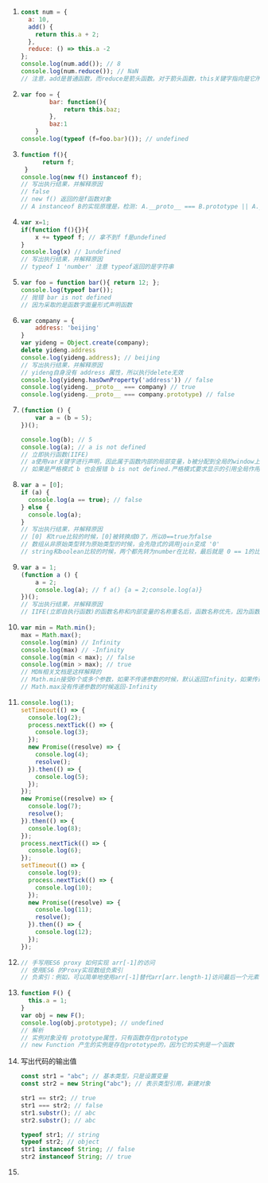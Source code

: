 1. ```js
   const num = {
     a: 10,
     add() {
       return this.a + 2;
     },
     reduce: () => this.a -2
   };
   console.log(num.add()); // 8
   console.log(num.reduce()); // NaN
   // 注意，add是普通函数，而reduce是箭头函数。对于箭头函数，this关键字指向是它所在上下文（定义时的位置）的环境，与普通函数不同！ 这意味着当我们调用reduce时，它不是指向num对象，而是指其定义时的环境（window）。没有值a属性，返回undefined。
   ```

2. ```js
   var foo = {
           bar: function(){
               return this.baz;
           },
           baz:1
       }
   console.log(typeof (f=foo.bar)()); // undefined
   ```

3. ```js
   function f(){
         return f;
    }
   console.log(new f() instanceof f);
   // 写出执行结果，并解释原因
   // false
   // new f() 返回的是f函数对象
   // A instanceof B的实现原理是，检测: A.__proto__ === B.prototype || A.__proto__.__proto__ === B.prototype
   ```

4. ```js
   var x=1;
   if(function f(){}){
       x += typeof f; // 拿不到f f是undefined
   }
   console.log(x) // 1undefined
   // 写出执行结果，并解释原因
   // typeof 1 'number' 注意 typeof返回的是字符串
   ```

5. ```js
   var foo = function bar(){ return 12; };
   console.log(typeof bar());  
   // 抛错 bar is not defined
   // 因为采取的是函数字面量形式声明函数
   ```

6. ```js
   var company = {
       address: 'beijing'
   }
   var yideng = Object.create(company);
   delete yideng.address
   console.log(yideng.address); // beijing
   // 写出执行结果，并解释原因
   // yideng自身没有 address 属性，所以执行delete无效
   console.log(yideng.hasOwnProperty('address')) // false
   console.log(yideng.__proto__ === company) // true
   console.log(yideng.__proto__ === company.prototype) // false
   ```

7. ```js
   (function () {
       var a = (b = 5);
   })();
   
   console.log(b); // 5
   console.log(a); // a is not defined
   // 立即执行函数(IIFE)
   // a使用var关键字进行声明，因此属于函数内部的局部变量，b被分配到全局的window上
   // 如果是严格模式 b 也会报错 b is not defined.严格模式要求显示的引用全局作用域 需要这样写 window.b
   ```

8. ```js
   var a = [0];
   if (a) {
     console.log(a == true); // false
   } else {
     console.log(a);
   }
   // 写出执行结果，并解释原因
   // [0] 和true比较的时候，[0]被转换成0了，所以0==true为false
   // 数组从非原始类型转为原始类型的时候，会先隐式的调用join变成 '0'
   // string和boolean比较的时候，两个都先转为number在比较，最后就是 0 == 1的比较了
   ```

9. ```js
   var a = 1;
   (function a () {
       a = 2;
       console.log(a); // f a() {a = 2;console.log(a)}
   })();
   // 写出执行结果，并解释原因
   // IIFE(立即自执行函数)的函数名称和内部变量的名称重名后，函数名称优先，因为函数名称是不可改变的，内部会静默失败，但是在严格模式下回报错
   ```

10. ```js
    var min = Math.min();
    max = Math.max();
    console.log(min) // Infinity
    console.log(max) // -Infinity
    console.log(min < max); // false
    console.log(min > max); // true
    // MDN相关文档是这样解释的
    // Math.min接受0个或多个参数，如果不传递参数的时候，默认返回Infinity，如果传递多个自然返回最小的
    // Math.max没有传递参数的时候返回-Infinity
    ```

11. ```js
    console.log(1);
    setTimeout(() => {
      console.log(2);
      process.nextTick(() => {
        console.log(3);
      });
      new Promise((resolve) => {
        console.log(4);
        resolve();
      }).then(() => {
        console.log(5);
      });
    });
    new Promise((resolve) => {
      console.log(7);
      resolve();
    }).then(() => {
      console.log(8);
    });
    process.nextTick(() => {
      console.log(6);
    });
    setTimeout(() => {
      console.log(9);
      process.nextTick(() => {
        console.log(10);
      });
      new Promise((resolve) => {
        console.log(11);
        resolve();
      }).then(() => {
        console.log(12);
      });
    });
    ```

12. ```js
    // 手写用ES6 proxy 如何实现 arr[-1]的访问
    // 使用ES6 的Proxy实现数组负索引
    // 负索引：例如，可以简单地使用arr[-1]替代arr[arr.length-1]访问最后一个元素，[-2]访问倒数第二个元素，以此类推
    ```

13. ```js
    function F() {
      this.a = 1;
    }
    var obj = new F();
    console.log(obj.prototype); // undefined
    // 解析
    // 实例对象没有 prototype属性，只有函数存在prototype
    // new Function 产生的实例是存在prototype的，因为它的实例是一个函数
    ```

14. 写出代码的输出值

    ```js
    const str1 = "abc"; // 基本类型，只是设置变量
    const str2 = new String("abc"); // 表示类型引用，新建对象
    
    str1 == str2; // true
    str1 === str2; // false
    str1.substr(); // abc
    str2.substr(); // abc
    
    typeof str1; // string
    typeof str2; // object
    str1 instanceof String; // false
    str2 instanceof String; // true
    ```

    

15. 